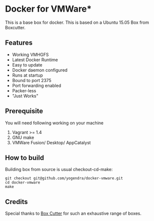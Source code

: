# Docker for VMWare*
This is a base box for docker. This is based on a Ubuntu 15.05 Box from Boxcutter.

## Features
* Working VMHGFS
* Latest Docker Runtime
* Easy to update
* Docker daemon configured
 * Runs at startup
 * Bound to port 2375
 * Port forwarding enabled
* Packer-less
* "Just Works"

## Prerequisite
You  will need following working on your machine

1. Vagrant  >= 1.4
2. GNU make
3. VMWare Fusion/ Desktop/ AppCatalyst

## How to build

Building box from source is usual checkout-cd-make:
```shell
git checkout git@github.com/yogendra/docker-vmware.git
cd docker-vmware
make
```


## Credits
Special thanks to [Box Cutter](http://github.com/boxcutter) for such an exhaustive range of boxes.